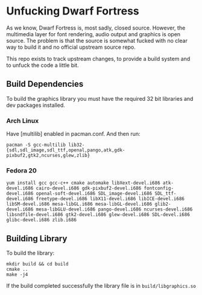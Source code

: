 Unfucking Dwarf Fortress
========================

As we know, Dwarf Fortress is, most sadly, closed source. However, the multimedia
layer for font rendering, audio output and graphics is open source. The problem
is that the source is somewhat fucked with no clear way to build it and no official
upstream source repo.

This repo exists to track upstream changes, to provide a build system and to unfuck
the code a little bit.

## Build Dependencies

To build the graphics library you must have the required 32 bit libraries and
dev packages installed.

### Arch Linux

Have [multilib] enabled in pacman.conf. And then run:  

```pacman -S gcc-multilib lib32-{sdl,sdl_image,sdl_ttf,openal,pango,atk,gdk-pixbuf2,gtk2,ncurses,glew,zlib}```

### Fedora 20

```yum install gcc gcc-c++ cmake automake libXext-devel.i686 atk-devel.i686 cairo-devel.i686 gdk-pixbuf2-devel.i686 fontconfig-devel.i686 openal-soft-devel.i686 SDL_image-devel.i686 SDL_ttf-devel.i686 freetype-devel.i686 libX11-devel.i686 libICE-devel.i686 libSM-devel.i686 mesa-libGL.i686 mesa-libGL-devel.i686 glib2-devel.i686 mesa-libGLU-devel.i686 pango-devel.i686 ncurses-devel.i686 libsndfile-devel.i686 gtk2-devel.i686 glew-devel.i686 SDL-devel.i686 glibc-devel.i686 zlib.i686```

## Building Library

To build the library:

```
mkdir build && cd build
cmake ..
make -j4
```

If the build completed successfully the library file is in `build/libgraphics.so`

